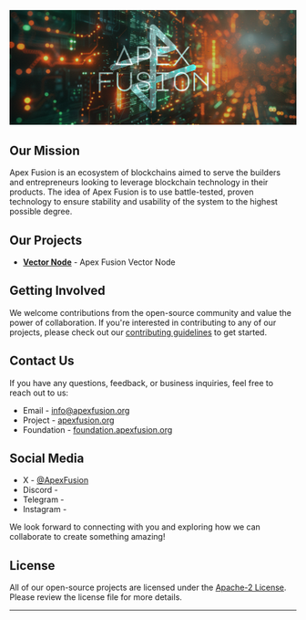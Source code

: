 ![Apex Fusion Logo Header](https://github.com/Apex-Fusion/.github/blob/0feae885fab7725ed81c3081124c75f29dcf6275/logo-header.png)

## Our Mission

Apex Fusion is an ecosystem of blockchains aimed to serve the builders and entrepreneurs looking to leverage blockchain technology in their products. The idea of Apex Fusion is to use battle-tested, proven technology to ensure stability and usability of the system to the highest possible degree. 

## Our Projects

- [**Vector Node**](https://github.com/Apex-Fusion/vector-node/) - Apex Fusion Vector Node

## Getting Involved

We welcome contributions from the open-source community and value the power of collaboration. If you're interested in contributing to any of our projects, please check out our [contributing guidelines](https://github.com/Apex-Fusion/.github/blob/main/CONTRIBUTING.md) to get started.

## Contact Us

If you have any questions, feedback, or business inquiries, feel free to reach out to us:

- Email - [info@apexfusion.org](mailto:info@apexfusion.org)
- Project - [apexfusion.org](https://apexfusion.org)
- Foundation - [foundation.apexfusion.org](https://foundation.apexfusion.org)

## Social Media

- X - [@ApexFusion](https://twitter.com/ApexFusion)
- Discord - 
- Telegram - 
- Instagram - 

We look forward to connecting with you and exploring how we can collaborate to create something amazing!

## License

All of our open-source projects are licensed under the [Apache-2 License](link-to-license-file). Please review the license file for more details.

---

